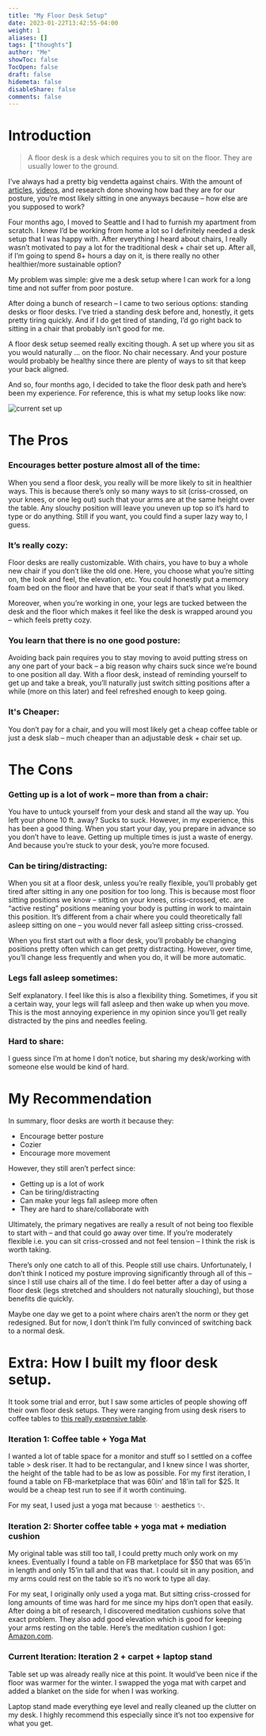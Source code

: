 ```yaml
---
title: "My Floor Desk Setup"
date: 2023-01-22T13:42:55-04:00
weight: 1
aliases: []
tags: ["thoughts"]
author: "Me"
showToc: false
TocOpen: false
draft: false
hidemeta: false
disableShare: false
comments: false
---
```

# Introduction

> A floor desk is a desk which requires you to sit on the floor. They are usually lower to the ground. 

I’ve always had a pretty big vendetta against chairs. With the amount of [articles](https://www.apartmenttherapy.com/ergonomic-or-not-are-all-chairs-bad-for-you-170512), [videos](https://www.youtube.com/watch?v=jOJLx4Du3vU), and research done showing how bad they are for our posture, you’re most likely sitting in one anyways because – how else are you supposed to work?

Four months ago, I moved to Seattle and I had to furnish my apartment from scratch. I knew I’d be working from home a lot so I definitely needed a desk setup that I was happy with.  After everything I heard about chairs, I really wasn’t motivated to pay a lot for the traditional desk + chair set up. After all, if I’m going to spend 8+ hours a day on it, is there really no other healthier/more sustainable option? 

My problem was simple: give me a desk setup where I can work for a long time and not suffer from poor posture. 

After doing a bunch of research – I came to two serious options: standing desks or floor desks. I’ve tried a standing desk before and, honestly, it gets pretty tiring quickly. And if I do get tired of standing, I’d go right back to sitting in a chair that probably isn’t good for me.

A floor desk setup seemed really exciting though. A set up where you sit as you would naturally … on the floor. No chair necessary. And your posture would probably be healthy since there are plenty of ways to sit that keep your back aligned. 

And so, four months ago, I decided to take the floor desk path and here’s been my experience. For reference, this is what my setup looks like now:

![current set up](/img/floor-desk.png)

# The Pros

### Encourages better posture almost all of the time: 
When you send a floor desk, you really will be more likely to sit in healthier ways. This is because there’s only so many ways to sit (criss-crossed, on your knees, or one leg out) such that your arms are at the same height over the table. Any slouchy position will leave you uneven up top so it’s hard to type or do anything. Still if you want, you could find a super lazy way to, I guess. 

### It’s really cozy: 
Floor desks are really customizable. With chairs, you have to buy a whole new chair if you don’t like the old one. Here, you choose what you’re sitting on, the look and feel, the elevation, etc. You could honestly put a memory foam bed on the floor and have that be your seat if that’s what you liked.  

Moreover, when you’re working in one, your legs are tucked between the desk and the floor which makes it feel like the desk is wrapped around you – which feels pretty cozy. 

### You learn that there is no one good posture: 
Avoiding back pain requires you to stay moving to avoid putting stress on any one part of your back – a big reason why chairs suck since we’re bound to one position all day. With a floor desk, instead of reminding yourself to get up and take a break, you’ll naturally  just switch sitting positions after a while (more on this later) and feel refreshed enough to keep going. 

### It's Cheaper: 
You don’t pay for a chair, and you will most likely get a cheap coffee table or just a desk slab – much cheaper than an adjustable desk + chair set up. 

# The Cons

### Getting up is a lot of work – more than from a chair: 
You have to untuck yourself from your desk and stand all the way up. You left your phone 10 ft. away? Sucks to suck. However, in my experience, this has been a good thing. When you start your day, you prepare in advance so you don’t have to leave. Getting up multiple times is just a waste of energy. And because you’re stuck to your desk, you’re more focused.  

### Can be tiring/distracting: 
When you sit at a floor desk, unless you’re really flexible, you’ll probably get tired after sitting in any one position for too long. This is because most floor sitting positions we know – sitting on your knees, criss-crossed, etc. are “active resting” positions meaning your body is putting in work to maintain this position. It’s different from a chair where you could theoretically fall asleep sitting on one – you would never fall asleep sitting criss-crossed. 

When you first start out with a floor desk, you’ll probably be changing positions pretty often which can get pretty distracting. However, over time, you’ll change less frequently and when you do, it will be more automatic. 

### Legs fall asleep sometimes:
Self explanatory. I feel like this is also a flexibility thing. Sometimes, if you sit a certain way, your legs will fall asleep and then wake up when you move. This is the most annoying experience in my opinion since you’ll get really distracted by the pins and needles feeling. 

### Hard to share: 
I guess since I’m at home I don’t notice, but sharing my desk/working with someone else would be kind of hard. 


# My Recommendation
In summary, floor desks are worth it because they:
 * Encourage better posture
 * Cozier
 * Encourage more movement

However, they still aren’t perfect since:
 * Getting up is a lot of work
 * Can be tiring/distracting
 * Can make your legs fall asleep more often
 * They are hard to share/collaborate with

Ultimately, the primary negatives  are really a result of not being too flexible to start with  – and that could go away over time. If you’re moderately flexible i.e. you can sit criss-crossed and not feel tension – I think the risk is worth taking. 

There’s only one catch to all of this. People still use chairs. Unfortunately, I don’t think I noticed my posture improving significantly through all of this – since I still use chairs all of the time. I do feel better after a day of using a floor desk (legs stretched and shoulders not naturally slouching), but those benefits die quickly.

Maybe one day we get to a point where chairs aren’t the norm or they get redesigned. But for now, I don’t think I’m fully convinced of switching back to a normal desk.  

# Extra: How I built my floor desk setup. 
It took some trial and error, but I saw some articles of people showing off their own floor desk setups. They were ranging from using desk risers to coffee tables to [this really  expensive table](https://www.uppealdesign.com/).

### Iteration 1: Coffee table + Yoga Mat
I wanted a lot of table space for a monitor and stuff so I settled on a coffee table > desk riser. It had to be rectangular, and I knew since I was shorter, the height of the table had to be as low as possible. For my first iteration, I found a table on FB-marketplace that was 60in’ and 18’in tall for $25. It would be a cheap test run to see if it worth continuing. 

For my seat, I used just a yoga mat because ✨ aesthetics ✨. 

### Iteration 2: Shorter coffee table + yoga mat + mediation cushion

My original table was still too tall, I could pretty much only work on my knees. Eventually I found a table on FB marketplace for $50 that was 65’in in length and only 15’in tall and that was that. I could sit in any position, and my arms could rest on the table so it’s no work to type all day. 

For my seat, I originally only used a yoga mat. But sitting criss-crossed for long amounts of time was hard for me since my hips don’t open that easily. After doing a bit of research, I discovered meditation cushions solve that exact problem. They also add good elevation which is good for keeping your arms resting on the table. Here’s the meditation cushion I got: [Amazon.com](https://www.amazon.com/Florensi-Meditation-Cushion-Buckwheat-Cushions/dp/B07VKFBCG5/ref=sxin_15_pa_sp_search_thematic_sspa?content-id=amzn1.sym.14a246c3-7a62-40bf-bdd0-5ac67c2a1913%3Aamzn1.sym.14a246c3-7a62-40bf-bdd0-5ac67c2a1913&cv_ct_cx=meditation+pillow&keywords=meditation+pillow&pd_rd_i=B07VKFBCG5&pd_rd_r=d1b4f57d-ab47-45b7-95ab-118a414087e2&pd_rd_w=4gulO&pd_rd_wg=JE7MN&pf_rd_p=14a246c3-7a62-40bf-bdd0-5ac67c2a1913&pf_rd_r=0C7CJ29EQT7WFDY12FZ6&qid=1673499210&sprefix=meditation+%2Caps%2C138&sr=1-2-a73d1c8c-2fd2-4f19-aa41-2df022bcb241-spons&psc=1&spLa=ZW5jcnlwdGVkUXVhbGlmaWVyPUE4T01ST0JQWkZJSzImZW5jcnlwdGVkSWQ9QTA3MDgyMTNXVEc1MTdQRDdEQTgmZW5jcnlwdGVkQWRJZD1BMDgyNDY1NDFYWUNKRkFGUllCRVEmd2lkZ2V0TmFtZT1zcF9zZWFyY2hfdGhlbWF0aWMmYWN0aW9uPWNsaWNrUmVkaXJlY3QmZG9Ob3RMb2dDbGljaz10cnVl).


### Current Iteration: Iteration 2 + carpet + laptop stand 

Table set up was already really nice at this point. It would’ve been nice if the floor was warmer for the winter. I swapped the yoga mat with carpet and added a blanket on the side for when I was working. 

Laptop stand made everything eye level and really cleaned up the clutter on my desk. I highly recommend this especially since it’s not too expensive for what you get. 

